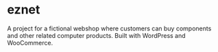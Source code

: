 # eznet
A project for a fictional webshop where customers can buy components and other related computer products. Built with WordPress and WooCommerce.
